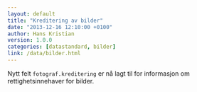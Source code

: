 ```yaml
---
layout: default
title: "Kreditering av bilder"
date: "2013-12-16 12:10:00 +0100"
author: Hans Kristian
version: 1.0.0
categories: [datastandard, bilder]
link: /data/bilder.html
---
```


Nytt felt `fotograf.kreditering` er nå lagt til for informasjon om
rettighetsinnehaver for bilder.

